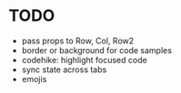 # TODO

- pass props to Row, Col, Row2
- border or background for code samples
- codehike: highlight focused code
- sync state across tabs
- emojis
